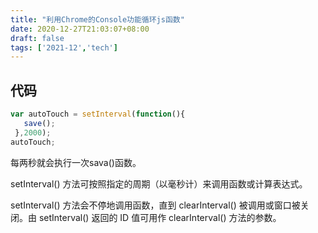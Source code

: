 ```yaml
---
title: "利用Chrome的Console功能循环js函数"
date: 2020-12-27T21:03:07+08:00
draft: false
tags: ['2021-12','tech']
---
```


## 代码

```js
var autoTouch = setInterval(function(){
   save();
 },2000);
autoTouch;
```

每两秒就会执行一次sava()函数。

setInterval() 方法可按照指定的周期（以毫秒计）来调用函数或计算表达式。

setInterval() 方法会不停地调用函数，直到 clearInterval() 被调用或窗口被关闭。由 setInterval() 返回的 ID 值可用作 clearInterval() 方法的参数。
